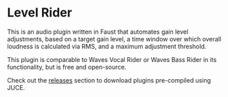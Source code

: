 # Level Rider
This is an audio plugin written in Faust that automates gain level adjustments, based on a target gain level, a time window over which overall loudness is calculated via RMS, and a maximum adjustment threshold.

This plugin is comparable to Waves Vocal Rider or Waves Bass Rider in its functionality, but is free and open-source.

Check out the [releases](/releases) section to download plugins pre-compiled using JUCE.
